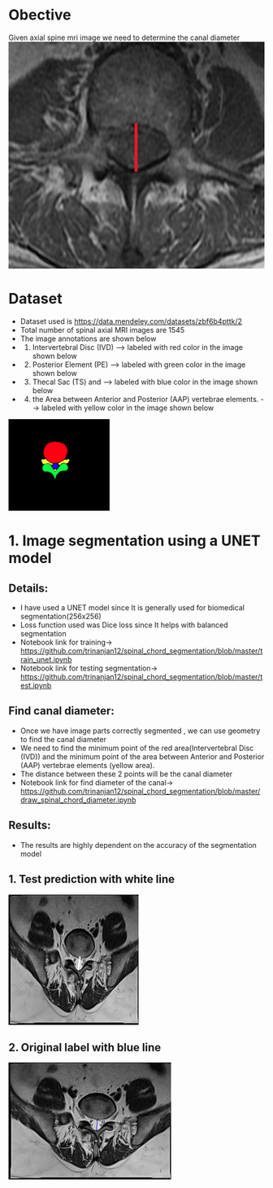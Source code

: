 # Obective
Given axial spine mri image we need to determine the canal diameter  
![axial_canal_diameter](./images/axial_canal_diameter.png)

# Dataset

- Dataset used is https://data.mendeley.com/datasets/zbf6b4pttk/2 
- Total number of spinal axial MRI images are 1545
- The image annotations are shown below
- 1) Intervertebral Disc (IVD) --> labeled with red color in the image shown below
- 2) Posterior Element (PE) --> labeled with green color in the image shown below
- 3) Thecal Sac (TS) and --> labeled with blue color in the image shown below
- 4) the Area between Anterior and Posterior (AAP) vertebrae elements. --> labeled with yellow color in the image shown below

![](./images/dataset_label.png)

# 1. Image segmentation using a UNET model

## Details:
- I have used a UNET model since It is generally used for biomedical segmentation(256x256)
- Loss function used was Dice loss since It helps with balanced segmentation
- Notebook link for training-> https://github.com/trinanjan12/spinal_chord_segmentation/blob/master/train_unet.ipynb
- Notebook link for testing segmentation-> https://github.com/trinanjan12/spinal_chord_segmentation/blob/master/test.ipynb

## Find canal diameter:

- Once we have image parts correctly segmented , we can use geometry to find the canal diameter
- We need to find the minimum point of the red area(Intervertebral Disc (IVD)) and the minimum point of the area between Anterior and Posterior (AAP) vertebrae elements (yellow area).
- The distance between these 2 points will be the canal diameter
- Notebook link for find diameter of the canal-> https://github.com/trinanjan12/spinal_chord_segmentation/blob/master/draw_spinal_chord_diameter.ipynb

## Results:
- The results are highly dependent on the accuracy of the segmentation model

## 1. Test prediction with white line
![midaxial1775](./final_test_output/midaxial1775.png)

## 2. Original label with blue line
![labels_midaxial1775](./tagged_images/labels_midaxial1775.png)